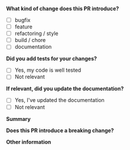 <!-- Thanks for submitting a pull request! Please provide enough information so that others can review your pull request. -->

**What kind of change does this PR introduce?**

- [ ] bugfix
- [ ] feature
- [ ] refactoring / style
- [ ] build / chore
- [ ] documentation

**Did you add tests for your changes?**

- [ ] Yes, my code is well tested
- [ ] Not relevant

**If relevant, did you update the documentation?**

- [ ] Yes, I've updated the documentation
- [ ] Not relevant

**Summary**

<!-- Explain the **motivation** for making this change. What existing problem does the pull request solve? -->
<!-- Try to link to an open issue for more information. -->

**Does this PR introduce a breaking change?**
<!-- If this PR introduces a breaking change, please describe the impact and a migration path for existing applications. -->

**Other information**
